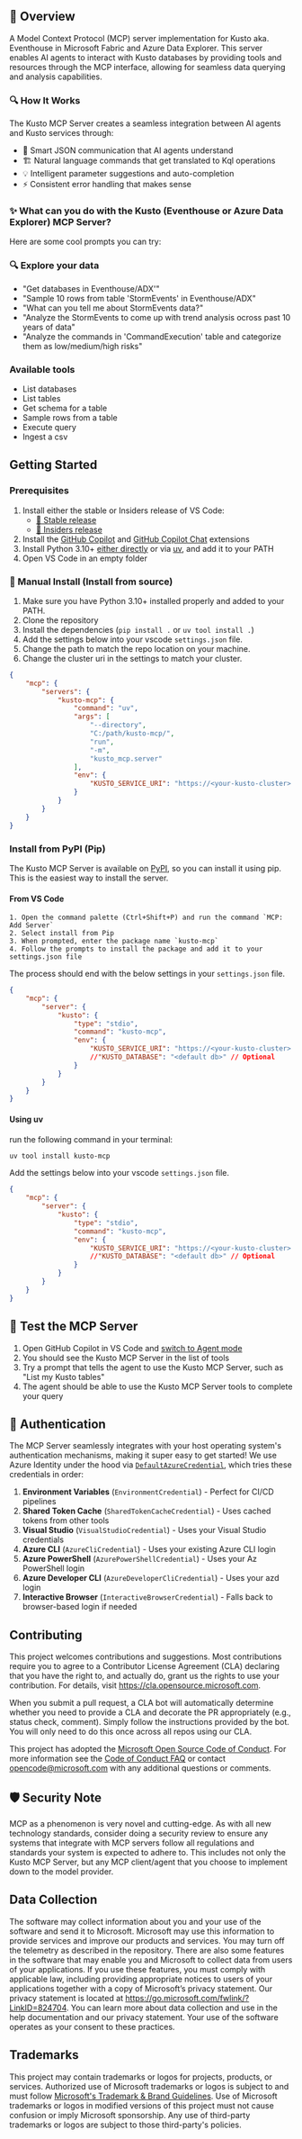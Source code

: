 ## 🎯 Overview

A Model Context Protocol (MCP) server implementation for Kusto aka. Eventhouse in Microsoft Fabric and Azure Data Explorer. This server enables AI agents to interact with Kusto databases by providing tools and resources through the MCP interface, allowing for seamless data querying and analysis capabilities.

### 🔍 How It Works

The Kusto MCP Server creates a seamless integration between AI agents and Kusto services through:

- 🔄 Smart JSON communication that AI agents understand
- 🏗️ Natural language commands that get translated to Kql operations
- 💡 Intelligent parameter suggestions and auto-completion
- ⚡ Consistent error handling that makes sense

### ✨ What can you do with the Kusto (Eventhouse or Azure Data Explorer) MCP Server?
Here are some cool prompts you can try:

### 🔍 Explore your data

- "Get databases in Eventhouse/ADX'"
- "Sample 10 rows from table 'StormEvents' in Eventhouse/ADX"
- "What can you tell me about StormEvents data?"
- "Analyze the StormEvents to come up with trend analysis ocross past 10 years of data"
- "Analyze the commands in 'CommandExecution' table and categorize them as low/medium/high risks"


### Available tools 
- List databases
- List tables
- Get schema for a table
- Sample rows from a table
- Execute query
- Ingest a csv

## Getting Started
### Prerequisites
1. Install either the stable or Insiders release of VS Code:
   * [💫 Stable release](https://code.visualstudio.com/download)
   * [🔮 Insiders release](https://code.visualstudio.com/insiders)
2. Install the [GitHub Copilot](https://marketplace.visualstudio.com/items?itemName=GitHub.copilot) and [GitHub Copilot Chat](https://marketplace.visualstudio.com/items?itemName=GitHub.copilot-chat) extensions
3. Install Python 3.10+ [either directly](https://www.python.org/downloads/) or via [uv](https://docs.astral.sh/uv/guides/install-python/), and add it to your PATH
4. Open VS Code in an empty folder

### 🔧 Manual Install (Install from source)  

1. Make sure you have Python 3.10+ installed properly and added to your PATH.
2. Clone the repository
3. Install the dependencies (`pip install .` or `uv tool install .`)
4. Add the settings below into your vscode `settings.json` file. 
5. Change the path to match the repo location on your machine.
6. Change the cluster uri in the settings to match your cluster.

```json
{
    "mcp": {
        "servers": {
            "kusto-mcp": {
                "command": "uv",
                "args": [
                    "--directory",
                    "C:/path/kusto-mcp/",
                    "run",
                    "-m",
                    "kusto_mcp.server"
                ],
                "env": {
                    "KUSTO_SERVICE_URI": "https://<your-kusto-cluster>.kusto.windows.net",
                }
            }
        }
    }
}
```



### Install from PyPI (Pip)
The Kusto MCP Server is available on [PyPI](https://pypi.org/project/kusto-mcp/), so you can install it using pip. This is the easiest way to install the server.

#### From VS Code
    1. Open the command palette (Ctrl+Shift+P) and run the command `MCP: Add Server`
    2. Select install from Pip
    3. When prompted, enter the package name `kusto-mcp`
    4. Follow the prompts to install the package and add it to your settings.json file

The process should end with the below settings in your `settings.json` file.

```json
{
    "mcp": {
        "server": {
            "kusto": {
                "type": "stdio",
                "command": "kusto-mcp",
                "env": {
                    "KUSTO_SERVICE_URI": "https://<your-kusto-cluster>.kusto.windows.net",
                    //"KUSTO_DATABASE": "<default db>" // Optional
                }
            }
        }
    }
}
```


#### Using uv
run the following command in your terminal:

```bash
uv tool install kusto-mcp
```

Add the settings below into your vscode `settings.json` file.

```json
{
    "mcp": {
        "server": {
            "kusto": {
                "type": "stdio",
                "command": "kusto-mcp",
                "env": {
                    "KUSTO_SERVICE_URI": "https://<your-kusto-cluster>.kusto.windows.net",
                    //"KUSTO_DATABASE": "<default db>" // Optional
                }
            }
        }
    }
}
```

## 🧪 Test the MCP Server

1. Open GitHub Copilot in VS Code and [switch to Agent mode](https://code.visualstudio.com/docs/copilot/chat/chat-agent-mode)
2. You should see the Kusto MCP Server in the list of tools
3. Try a prompt that tells the agent to use the Kusto MCP Server, such as "List my Kusto tables"
4. The agent should be able to use the Kusto MCP Server tools to complete your query


## 🔑 Authentication

The  MCP Server seamlessly integrates with your host operating system's authentication mechanisms, making it super easy to get started! We use Azure Identity under the hood via [`DefaultAzureCredential`](https://learn.microsoft.com/en-us/azure/developer/python/sdk/authentication/credential-chains?tabs=dac), which tries these credentials in order:

1. **Environment Variables** (`EnvironmentCredential`) - Perfect for CI/CD pipelines
2. **Shared Token Cache** (`SharedTokenCacheCredential`) - Uses cached tokens from other tools
3. **Visual Studio** (`VisualStudioCredential`) - Uses your Visual Studio credentials
4. **Azure CLI** (`AzureCliCredential`) - Uses your existing Azure CLI login
5. **Azure PowerShell** (`AzurePowerShellCredential`) - Uses your Az PowerShell login
6. **Azure Developer CLI** (`AzureDeveloperCliCredential`) - Uses your azd login
7. **Interactive Browser** (`InteractiveBrowserCredential`) - Falls back to browser-based login if needed


## Contributing

This project welcomes contributions and suggestions.  Most contributions require you to agree to a
Contributor License Agreement (CLA) declaring that you have the right to, and actually do, grant us
the rights to use your contribution. For details, visit https://cla.opensource.microsoft.com.

When you submit a pull request, a CLA bot will automatically determine whether you need to provide
a CLA and decorate the PR appropriately (e.g., status check, comment). Simply follow the instructions
provided by the bot. You will only need to do this once across all repos using our CLA.

This project has adopted the [Microsoft Open Source Code of Conduct](https://opensource.microsoft.com/codeofconduct/).
For more information see the [Code of Conduct FAQ](https://opensource.microsoft.com/codeofconduct/faq/) or
contact [opencode@microsoft.com](mailto:opencode@microsoft.com) with any additional questions or comments.


## 🛡️ Security Note

MCP as a phenomenon is very novel and cutting-edge. As with all new technology standards, consider doing a security review to ensure any systems that integrate with MCP servers follow all regulations and standards your system is expected to adhere to. This includes not only the Kusto MCP Server, but any MCP client/agent that you choose to implement down to the model provider.


## Data Collection

The software may collect information about you and your use of the software and send it to Microsoft. Microsoft may use this information to provide services and improve our products and services. You may turn off the telemetry as described in the repository. There are also some features in the software that may enable you and Microsoft to collect data from users of your applications. If you use these features, you must comply with applicable law, including providing appropriate notices to users of your applications together with a copy of Microsoft’s privacy statement. Our privacy statement is located at https://go.microsoft.com/fwlink/?LinkID=824704. You can learn more about data collection and use in the help documentation and our privacy statement. Your use of the software operates as your consent to these practices.


## Trademarks

This project may contain trademarks or logos for projects, products, or services. Authorized use of Microsoft 
trademarks or logos is subject to and must follow 
[Microsoft's Trademark & Brand Guidelines](https://www.microsoft.com/en-us/legal/intellectualproperty/trademarks/usage/general).
Use of Microsoft trademarks or logos in modified versions of this project must not cause confusion or imply Microsoft sponsorship.
Any use of third-party trademarks or logos are subject to those third-party's policies.
